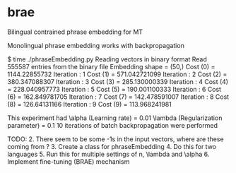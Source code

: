 brae
====

Bilingual contrained phrase embedding for MT

Monolingual phrase embedding works with backpropagation

$ time ./phraseEmbedding.py
Reading vectors in binary format
Read 555587 entries from the binary file
Embedding shape = (50,)
Cost (0) = 1144.22855732
Iteration : 1
Cost (1) = 571.042721099
Iteration : 2
Cost (2) = 380.347088307
Iteration : 3
Cost (3) = 285.130000339
Iteration : 4
Cost (4) = 228.040957773
Iteration : 5
Cost (5) = 190.001100333
Iteration : 6
Cost (6) = 162.849781705
Iteration : 7
Cost (7) = 142.478591007
Iteration : 8
Cost (8) = 126.64131166
Iteration : 9
Cost (9) = 113.968241981

This experiment had 
\alpha (Learning rate) = 0.01
\lambda (Regularization parameter) = 0.1
10 iterations of batch backpropagation were performed

TODO:
2. There seem to be some -1s in the input vectors, where are these coming from ? 
3. Create a class for phraseEmbedding
4. Do this for two languages
5. Run this for multiple settings of n, \lambda and \alpha
6. Implement fine-tuning (BRAE) mechanism
